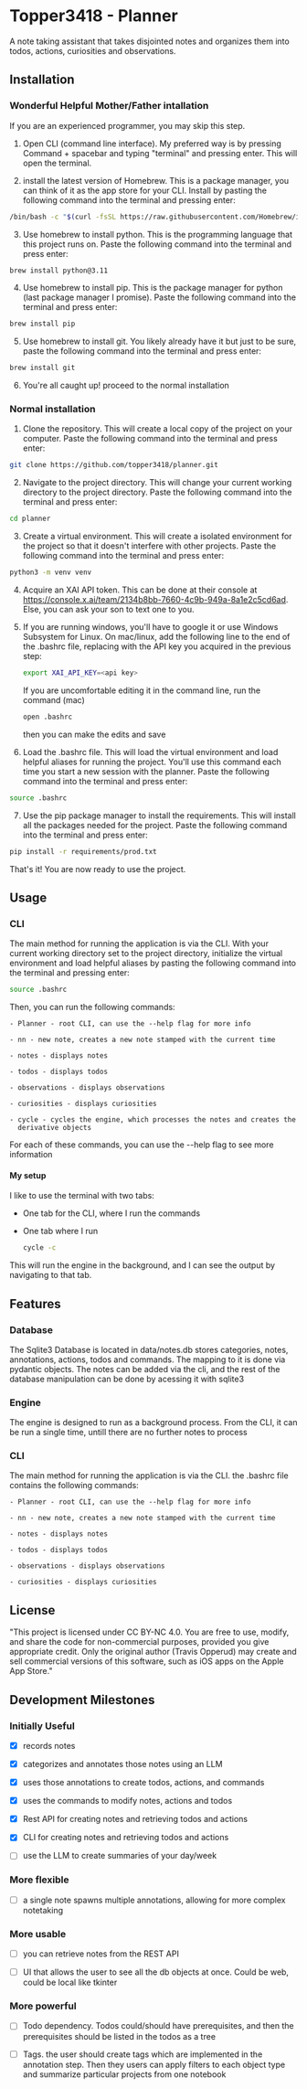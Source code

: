# Topper3418 - Planner

A note taking assistant that takes disjointed notes and organizes them
into todos, actions, curiosities and observations.

## Installation

### Wonderful Helpful Mother/Father intallation

If you are an experienced programmer, you may skip this step.

1) Open CLI (command line interface). My preferred way is by pressing Command 
\+ spacebar and typing "terminal" and pressing enter. This will open the terminal.

2) install the latest version of Homebrew. This is a package manager, you can
think of it as the app store for your CLI. Install by pasting the following command
into the terminal and pressing enter:

```bash
/bin/bash -c "$(curl -fsSL https://raw.githubusercontent.com/Homebrew/install/HEAD/install.sh)"
```

3) Use homebrew to install python. This is the programming language that this 
project runs on. Paste the following command into the terminal and press enter:

```bash
brew install python@3.11
```

4) Use homebrew to install pip. This is the package manager for python (last package manager 
I promise). Paste the following command into the terminal and press enter:

```bash
brew install pip
```

5) Use homebrew to install git. You likely already have it but just to be sure, paste
the following command into the terminal and press enter:

```bash
brew install git
```

6) You're all caught up! proceed to the normal installation

### Normal installation

1) Clone the repository. This will create a local copy of the project on your computer.
   Paste the following command into the terminal and press enter:

```bash
git clone https://github.com/topper3418/planner.git
```

2) Navigate to the project directory. This will change your current working directory
   to the project directory. Paste the following command into the terminal and press enter:

```bash
cd planner
```

3) Create a virtual environment. This will create a isolated environment for the project
   so that it doesn't interfere with other projects. Paste the following command into the
   terminal and press enter:

```bash
python3 -m venv venv
```

4) Acquire an XAI API token. This can be done at their console at
   https://console.x.ai/team/2134b8bb-7660-4c9b-949a-8a1e2c5cd6ad. Else, you can ask your
   son to text one to you.

5) If you are running windows, you'll have to google it or use Windows Subsystem for Linux.
   On mac/linux, add the following line to the end of the .bashrc file, replacing <api key> with the
   API key you acquired in the previous step:

   ```bash
   export XAI_API_KEY=<api key>
   ```
   
   If you are uncomfortable editing it in the command line, run the command (mac)

   ```bash
   open .bashrc
   ```

   then you can make the edits and save

7) Load the .bashrc file. This will load the virtual environment and load helpful aliases
   for running the project. You'll use this command each time you start a new session with
   the planner. Paste the following command into the terminal and press enter:

```bash
source .bashrc
```

7) Use the pip package manager to install the requirements. This will install all the
   packages needed for the project. Paste the following command into the terminal and
   press enter:

```bash
pip install -r requirements/prod.txt
```

That's it! You are now ready to use the project. 

## Usage

### CLI

The main method for running the application is via the CLI. With your current working
directory set to the project directory, initialize the virtual environment and load 
helpful aliases by pasting the following command into the terminal and pressing enter:

```bash
source .bashrc
```

Then, you can run the following commands:

    - Planner - root CLI, can use the --help flag for more info

    - nn - new note, creates a new note stamped with the current time

    - notes - displays notes

    - todos - displays todos

    - observations - displays observations

    - curiosities - displays curiosities

    - cycle - cycles the engine, which processes the notes and creates the
      derivative objects

For each of these commands, you can use the --help flag to see more information

#### My setup

I like to use the terminal with two tabs:

- One tab for the CLI, where I run the commands

- One tab where I run

    ```bash
    cycle -c
    ```

This will run the engine in the background, and I can see the output by 
navigating to that tab.

## Features

### Database

The Sqlite3 Database is located in data/notes.db stores categories, notes,
annotations, actions, todos and commands. The mapping to it is done via
pydantic objects. The notes can be added via the cli, and the rest of the
database manipulation can be done by acessing it with sqlite3

### Engine

The engine is designed to run as a background process. From the CLI, it
can be run a single time, untill there are no further notes to process

### CLI

The main method for running the application is via the CLI. the .bashrc
file contains the following commands:

    - Planner - root CLI, can use the --help flag for more info

    - nn - new note, creates a new note stamped with the current time

    - notes - displays notes

    - todos - displays todos

    - observations - displays observations

    - curiosities - displays curiosities

## License

"This project is licensed under CC BY-NC 4.0. You are free to use, modify,
and share the code for non-commercial purposes, provided you give appropriate
credit. Only the original author (Travis Opperud) may create and sell commercial
versions of this software, such as iOS apps on the Apple App Store."

## Development Milestones

### Initially Useful

- [X] records notes

- [X] categorizes and annotates those notes using an LLM

- [X] uses those annotations to create todos, actions, and commands

- [X] uses the commands to modify notes, actions and todos

- [X] Rest API for creating notes and retrieving todos and actions

- [X] CLI for creating notes and retrieving todos and actions

- [ ] use the LLM to create summaries of your day/week

### More flexible

- [ ] a single note spawns multiple annotations, allowing
for more complex notetaking

### More usable

- [ ] you can retrieve notes from the REST API

- [ ] UI that allows the user to see all the db objects at once.
Could be web, could be local like tkinter

### More powerful

- [ ] Todo dependency. Todos could/should have prerequisites,
and then the prerequisites should be listed in the todos as a tree

- [ ] Tags. the user should create tags which are implemented in
the annotation step. Then they users can apply filters to each
object type and summarize particular projects from one notebook
